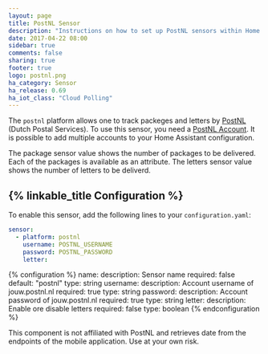 ```yaml
---
layout: page
title: PostNL Sensor
description: "Instructions on how to set up PostNL sensors within Home Assistant."
date: 2017-04-22 08:00
sidebar: true
comments: false
sharing: true
footer: true
logo: postnl.png
ha_category: Sensor
ha_release: 0.69
ha_iot_class: "Cloud Polling"
---
```


The `postnl` platform allows one to track packeges and letters by [PostNL](https://www.postnl.nl) (Dutch Postal Services). To use this sensor, you need a [PostNL Account](https://jouw.postnl.nl). It is possible to add multiple accounts to your Home Assistant configuration.

The package sensor value shows the number of packages to be delivered. Each of the packages is available as an attribute.
The letters sensor value shows the number of letters to be deliverd.

## {% linkable_title Configuration %}

To enable this sensor, add the following lines to your `configuration.yaml`:

```yaml
sensor:
  - platform: postnl
    username: POSTNL_USERNAME
    password: POSTNL_PASSWORD
    letter:
```

{% configuration %}
name:
  description: Sensor name
  required: false
  default: "postnl"
  type: string
username:
  description: Account username of jouw.postnl.nl
  required: true
  type: string
password:
  description: Account password of jouw.postnl.nl
  required: true
  type: string
letter:
  description: Enable ore disable letters
  required: false
  type: boolean
{% endconfiguration %}

<p class='note warning'>
This component is not affiliated with PostNL and retrieves date from the endpoints of the mobile application. Use at your own risk.
</p>
